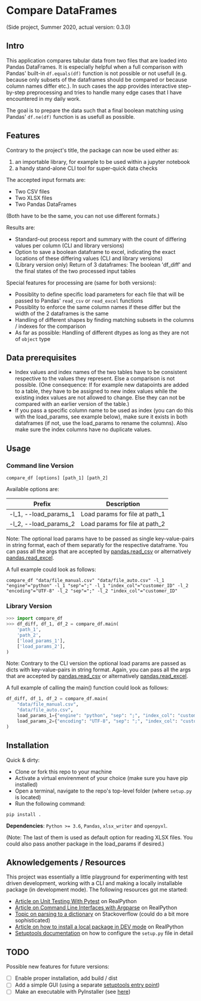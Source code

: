 # Compare DataFrames

(Side project, Summer 2020, actual version: 0.3.0)

## Intro

This application compares tabular data from two files that are loaded into Pandas DataFrames. It is especially helpful when a full comparison with Pandas' built-in `df.equals(df)` function is not possible or not usefull (e.g. because only subsets of the dataframes should be compared or because column names differ etc.). In such cases the app provides interactive step-by-step preprocessing and tries to handle many edge cases that I have encountered in my daily work.

The goal is to prepare the data such that a final boolean matching using Pandas' `df.ne(df)` function is as usefull as possible.

## Features

Contrary to the project's title, the package can now be used either as:

1) an importable library, for example to be used within a jupyter notebook
2) a handy stand-alone CLI tool for super-quick data checks

The accepted input formats are:

- Two CSV files
- Two XLSX files
- Two Pandas DataFrames

(Both have to be the same, you can not use different formats.)

Results are:

- Standard-out process report and summary with the count of differing values per column (CLI and library versions)
- Option to save a boolean dataframe to excel, indicating the exact locations of these differing values (CLI and library versions)
- (Library version only) Return of 3 dataframes: The boolean 'df_diff' and the final states of the two processed input tables

Special features for processing are (same for both versions):

- Possiblity to define specific load parameters for each file that will be passed to Pandas' `read_csv` or `read_excel` functions
- Possiblity to enforce the same column names if these differ but the width of the 2 dataframes is the same
- Handling of different shapes by finding matching subsets in the columns / indexes for the comparison
- As far as possible: Handling of different dtypes as long as they are not of `object` type

## Data prerequisites

- Index values and index names of the two tables have to be consistent respective to the values they represent. Else a comparison is not possible. (One consequence: If for example new datapoints are added to a table, they have to be assigned to new index values while the existing index values are not allowed to change. Else they can not be compared with an earlier version of the table.)
- If you pass a specific column name to be used as index (you can do this with the load_params, see example below), make sure it exists in both dataframes (if not, use the load_params to rename the columns). Also make sure the index columns have no duplicate values.

## Usage

### Command line Version

```shell
compare_df [options] [path_1] [path_2]
```

Available options are:

| Prefix                | Description                    |
| --------------------- | ------------------------------ |
| -l_1, --load_params_1 | Load params for file at path_1 |
| -l_2, --load_params_2 | Load params for file at path_2 |

Note: The optional load params have to be passed as single key-value-pairs in string format, each of them separatly for the respective dataframe. You can pass all the args that are accepted by [pandas.read_csv](https://pandas.pydata.org/pandas-docs/stable/reference/api/pandas.read_csv.html) or alternatively [pandas.read_excel](https://pandas.pydata.org/pandas-docs/stable/reference/api/pandas.read_excel.html).

A full example could look as follows:

```shell
compare_df "data/file_manual.csv" "data/file_auto.csv" -l_1 "engine"="python" -l_1 "sep"=";" -l_1 "index_col"="customer_ID" -l_2 "encoding"="UTF-8" -l_2 "sep"=";" -l_2 "index_col"="customer_ID"
```

### Library Version

```python
>>> import compare_df
>>> df_diff, df_1, df_2 = compare_df.main(
    'path_1',
    'path_2',
    ['load_params_1'],
    ['load_params_2'],
)
```

Note: Contrary to the CLI version the optional load params are passed as dicts with key-value-pairs in string format. Again, you can pass all the args that are accepted by [pandas.read_csv](https://pandas.pydata.org/pandas-docs/stable/reference/api/pandas.read_csv.html) or alternatively [pandas.read_excel](https://pandas.pydata.org/pandas-docs/stable/reference/api/pandas.read_excel.html).

A full example of calling the main() function could look as follows:

```python
df_diff, df_1, df_2 = compare_df.main(
    "data/file_manual.csv",
    "data/file_auto.csv",
    load_params_1={"engine": "python", "sep": ";", "index_col": "customer_ID"},
    load_params_2={"encoding": "UTF-8", "sep": ";", "index_col": "customer_ID"},
)
```

## Installation

Quick & dirty:

- Clone or fork this repo to your machine
- Activate a virtual envirenment of your choice (make sure you have pip installed)
- Open a terminal, navigate to the repo's top-level folder (where `setup.py` is located)
- Run the following command:

```shell
pip install .
```

**Dependencies**: `Python >= 3.6`, `Pandas`, `xlsx_writer` and `openpyxl`.

(Note: The last of them is used as default option for reading XLSX files. You could also pass another package in the load_params if desired.)

## Aknowledgements / Resources

This project was essentially a little playground for experimenting with test driven development, working with a CLI and making a locally installable package (in development mode). The following resources got me started:

- [Article on Unit Testing With Pytest](https://realpython.com/pytest-python-testing/) on RealPython
- [Article on Command Line Interfaces with Argparse](https://realpython.com/command-line-interfaces-python-argparse/) on RealPython
- [Topic on parsing to a dictionary](https://stackoverflow.com/questions/29986185/python-argparse-dict-arg) on Stackoverflow (could do a bit more sophisticated)
- [Article on how to install a local package in DEV mode](https://realpython.com/python-import/#create-and-install-a-local-package) on RealPython
- [Setuptools documentation](https://setuptools.readthedocs.io/en/latest/setuptools.html#id8) on how to configure the `setup.py` file in detail

## TODO

Possible new features for future versions:

- [ ] Enable proper installation, add build / dist
- [ ] Add a simple GUI (using a separate [setuptools entry point](https://setuptools.readthedocs.io/en/latest/setuptools.html#id16))
- [ ] Make an executable with PyInstaller (see [here](https://realpython.com/pyinstaller-python/#distribution-problems))
